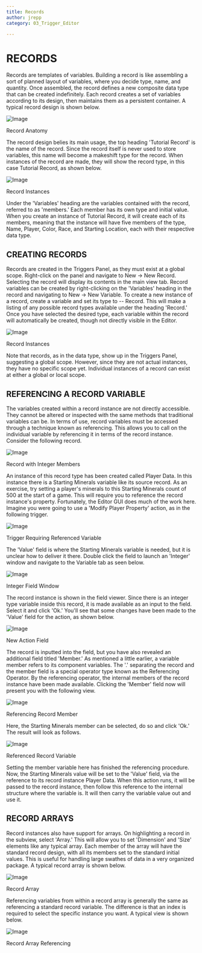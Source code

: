 ```yaml
---
title: Records
author: jrepp
category: 03_Trigger_Editor

---
```

RECORDS
=======

Records are templates of variables. Building a record is like assembling
a sort of planned layout of variables, where you decide type, name, and
quantity. Once assembled, the record defines a new composite data type
that can be created indefinitely. Each record creates a set of variables
according to its design, then maintains them as a persistent container.
A typical record design is shown below.

![Image](./040_Records/image1.png)

Record Anatomy

The record design belies its main usage, the top heading 'Tutorial
Record' is the name of the record. Since the record itself is never used
to store variables, this name will become a makeshift type for the
record. When instances of the record are made, they will show the record
type, in this case Tutorial Record, as shown below.

![Image](./040_Records/image2.png)

Record Instances

Under the 'Variables' heading are the variables contained with the
record, referred to as 'members.' Each member has its own type and
initial value. When you create an instance of Tutorial Record, it will
create each of its members, meaning that the instance will have five
members of the type, Name, Player, Color, Race, and Starting Location,
each with their respective data type.

CREATING RECORDS
----------------

Records are created in the Triggers Panel, as they must exist at a
global scope. Right-click on the panel and navigate to New -\> New
Record. Selecting the record will display its contents in the main view
tab. Record variables can be created by right-clicking on the
'Variables' heading in the record and navigating to New -\> New
Variable. To create a new instance of a record, create a variable and
set its type to -- Record. This will make a listing of any possible
record types available under the heading 'Record.' Once you have
selected the desired type, each variable within the record will
automatically be created, though not directly visible in the Editor.

![Image](./040_Records/image3.png)

Record Instances

Note that records, as in the data type, show up in the Triggers Panel,
suggesting a global scope. However, since they are not actual instances,
they have no specific scope yet. Individual instances of a record can
exist at either a global or local scope.

REFERENCING A RECORD VARIABLE
-----------------------------

The variables created within a record instance are not directly
accessible. They cannot be altered or inspected with the same methods
that traditional variables can be. In terms of use, record variables
must be accessed through a technique known as referencing. This allows
you to call on the individual variable by referencing it in terms of the
record instance. Consider the following record.

![Image](./040_Records/image4.png)

Record with Integer Members

An instance of this record type has been created called Player Data. In
this instance there is a Starting Minerals variable like its source
record. As an exercise, try setting a player's minerals to this Starting
Minerals count of 500 at the start of a game. This will require you to
reference the record instance's property. Fortunately, the Editor GUI
does much of the work here. Imagine you were going to use a 'Modify
Player Property' action, as in the following trigger.

![Image](./040_Records/image5.png)

Trigger Requiring Referenced Variable

The 'Value' field is where the Starting Minerals variable is needed, but
it is unclear how to deliver it there. Double click the field to launch
an 'Integer' window and navigate to the Variable tab as seen below.

![Image](./040_Records/image6.png)

Integer Field Window

The record instance is shown in the field viewer. Since there is an
integer type variable inside this record, it is made available as an
input to the field. Select it and click 'Ok.' You'll see that some
changes have been made to the 'Value' field for the action, as shown
below.

![Image](./040_Records/image7.png)

New Action Field

The record is inputted into the field, but you have also revealed an
additional field titled 'Member.' As mentioned a little earlier, a
variable member refers to its component variables. The '.' separating
the record and the member field is a special operator type known as the
Referencing Operator. By the referencing operator, the internal members
of the record instance have been made available. Clicking the 'Member'
field now will present you with the following view.

![Image](./040_Records/image8.png)

Referencing Record Member

Here, the Starting Minerals member can be selected, do so and click
'Ok.' The result will look as follows.

![Image](./040_Records/image9.png)

Referenced Record Variable

Setting the member variable here has finished the referencing procedure.
Now, the Starting Minerals value will be set to the 'Value' field, via
the reference to its record instance Player Data. When this action runs,
it will be passed to the record instance, then follow this reference to
the internal structure where the variable is. It will then carry the
variable value out and use it.

RECORD ARRAYS
-------------

Record instances also have support for arrays. On highlighting a record
in the subview, select 'Array.' This will allow you to set 'Dimension'
and 'Size' elements like any typical array. Each member of the array
will have the standard record design, with all its members set to the
standard initial values. This is useful for handling large swathes of
data in a very organized package. A typical record array is shown below.

![Image](./040_Records/image10.png)

Record Array

Referencing variables from within a record array is generally the same
as referencing a standard record variable. The difference is that an
index is required to select the specific instance you want. A typical
view is shown below.

![Image](./040_Records/image11.png)

Record Array Referencing
